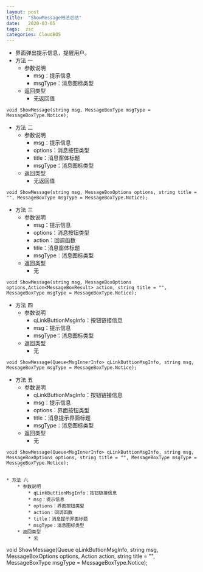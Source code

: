 ```yaml
---
layout: post
title:  "ShowMessage用法总结"
date:   2020-03-05 
tags:  zsc
categories: CloudBOS
---
```

 
* 界面弹出提示信息，提醒用户。
* 方法 一
    * 参数说明
        * msg：提示信息
        * msgType：消息图标类型
    * 返回类型
        * 无返回值
```
void ShowMessage(string msg, MessageBoxType msgType = MessageBoxType.Notice);
```

* 方法 二
    * 参数说明
        * msg：提示信息
        * options：消息按钮类型
        * title：消息窗体标题
        * msgType：消息图标类型
    * 返回类型
        * 无返回值
```
void ShowMessage(string msg, MessageBoxOptions options, string title = "", MessageBoxType msgType = MessageBoxType.Notice);
```
* 方法 三
    * 参数说明
        * msg：提示信息
        * options：消息按钮类型
        * action：回调函数
        * title：消息窗体标题
        * msgType：消息图标类型
    * 返回类型
        * 无
```
void ShowMessage(string msg, MessageBoxOptions options,Action<MessageBoxResult> action, string title = "", MessageBoxType msgType = MessageBoxType.Notice);
```

* 方法 四
    * 参数说明
        * qLinkButtionMsgInfo：按钮链接信息
        * msg：提示信息
        * msgType：消息图标类型
    * 返回类型
        * 无
```
void ShowMessage(Queue<MsgInnerInfo> qLinkButtionMsgInfo, string msg, MessageBoxType msgType = MessageBoxType.Notice);
```

* 方法 五
    * 参数说明
        * qLinkButtionMsgInfo：按钮链接信息
        * msg：提示信息
        * options：界面按钮类型
        * title：消息提示界面标题
        * msgType：消息图标类型
    * 返回类型
        * 无
```
void ShowMessage(Queue<MsgInnerInfo> qLinkButtionMsgInfo, string msg, MessageBoxOptions options, string title = "", MessageBoxType msgType = MessageBoxType.Notice);
    ```

* 方法 六
    * 参数说明
        * qLinkButtionMsgInfo：按钮链接信息
        * msg：提示信息
        * options：界面按钮类型
        * action：回调函数
        * title：消息提示界面标题
        * msgType：消息图标类型
    * 返回类型
        * 无
```
void ShowMessage(Queue<MsgInnerInfo> qLinkButtionMsgInfo, string msg, MessageBoxOptions options, Action<MessageBoxResult> action, string title = "", MessageBoxType msgType = MessageBoxType.Notice);
```






